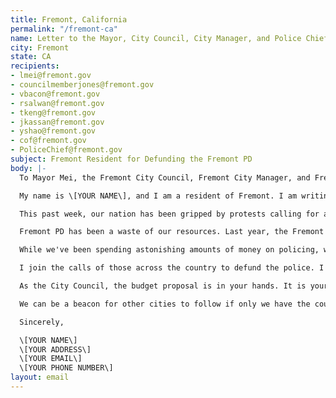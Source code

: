 ```yaml
---
title: Fremont, California
permalink: "/fremont-ca"
name: Letter to the Mayor, City Council, City Manager, and Police Chief
city: Fremont
state: CA
recipients:
- lmei@fremont.gov
- councilmemberjones@fremont.gov
- vbacon@fremont.gov
- rsalwan@fremont.gov
- tkeng@fremont.gov
- jkassan@fremont.gov
- yshao@fremont.gov
- cof@fremont.gov
- PoliceChief@fremont.gov
subject: Fremont Resident for Defunding the Fremont PD
body: |-
  To Mayor Mei, the Fremont City Council, Fremont City Manager, and Fremont Police Chief:

  My name is \[YOUR NAME\], and I am a resident of Fremont. I am writing to demand that the City Council adopts a People’s Budget that prioritizes community wellbeing and redirects funding away from the police.

  This past week, our nation has been gripped by protests calling for a rapid and meaningful reconsideration of the role of policing in communities as well as an end to racism and anti-Blackness in America. The Bay Area has been at the forefront of much of this action. Accordingly, it has come to my attention that the budget for 2021 is being decided as these protests continue.

  Fremont PD has been a waste of our resources. Last year, the Fremont PD budget was $93,307,000, almost all of which comes from the Fremont general fund. This means Fremont PD cost us taxpayers almost 3 times as much as was spent on public street, facilities, and park maintenance, and human services combined. Fremont's projected 2020-21 budget appears to be heading in an extraordinarily similar direction.

  While we've been spending astonishing amounts of money on policing, we have not seen improvements to safety, homelessness, mental health, or affordability in our city. Instead, I see the wasteful and harmful actions of our police.

  I join the calls of those across the country to defund the police. I demand a budget that adequately and effectively meets the needs of at-risk Fremont residents during this trying and uncertain time, when livelihoods are on the line. I call on you to slash the Fremont PD budget and instead meaningfully** **reallocate funds towards social programs and resources that support housing, jobs, education, health care, child care, and other critical community needs. We demand a budget that supports community wellbeing, rather than empowers the police forces that tear them apart.

  As the City Council, the budget proposal is in your hands. It is your duty to represent your constituents. I am urging you to completely revise the budget for the 2020-2021 fiscal year.

  We can be a beacon for other cities to follow if only we have the courage to change.

  Sincerely,

  \[YOUR NAME\]
  \[YOUR ADDRESS\]
  \[YOUR EMAIL\]
  \[YOUR PHONE NUMBER\]
layout: email
---
```



